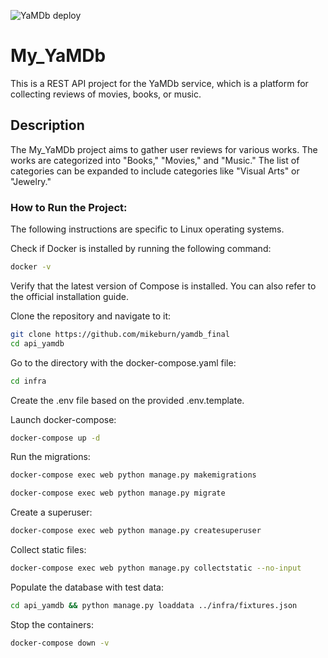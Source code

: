 ![YaMDb deploy](https://github.com/mikeburn/yamdb_final/actions/workflows/yamdb_workflow.yml/badge.svg) 
 
  
# My_YaMDb 
This is a REST API project for the YaMDb service, which is a platform for collecting reviews of movies, books, or music. 
 
## Description 
The My_YaMDb project aims to gather user reviews for various works. The works are categorized into "Books," "Movies," and "Music." The list of categories can be expanded to include categories like "Visual Arts" or "Jewelry." 
 
### How to Run the Project: 
The following instructions are specific to Linux operating systems. 
 
Check if Docker is installed by running the following command: 
```bash 
docker -v 
``` 
Verify that the latest version of Compose is installed. You can also refer to the official installation guide. 
 
 
Clone the repository and navigate to it: 
```bash 
git clone https://github.com/mikeburn/yamdb_final  
cd api_yamdb 
``` 
 
Go to the directory with the docker-compose.yaml file: 
```bash 
cd infra 
``` 
 
 
Create the .env file based on the provided .env.template. 
 
Launch docker-compose:  
 
   ```bash 
   docker-compose up -d 
   ``` 
 
 
Run the migrations: 
```bash 
docker-compose exec web python manage.py makemigrations 
``` 
```bash 
docker-compose exec web python manage.py migrate 
``` 
 
Create a superuser: 
```bash 
docker-compose exec web python manage.py createsuperuser 
``` 
 
Collect static files: 
```bash 
docker-compose exec web python manage.py collectstatic --no-input 
``` 
 
Populate the database with test data: 
```bash 
cd api_yamdb && python manage.py loaddata ../infra/fixtures.json 
``` 
 
Stop the containers: 
```bash 
docker-compose down -v 
``` 
